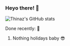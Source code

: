 ### Heyo there! 👋



![Thinaz's GitHub stats](https://github-readme-stats.vercel.app/api?username=Thinkaz&show_icons=true&theme=dark&custom_title=My&layout=compact&langs_count=Deno.js)



Done recently: 🎉
  1. Nothing holidays baby 😎
